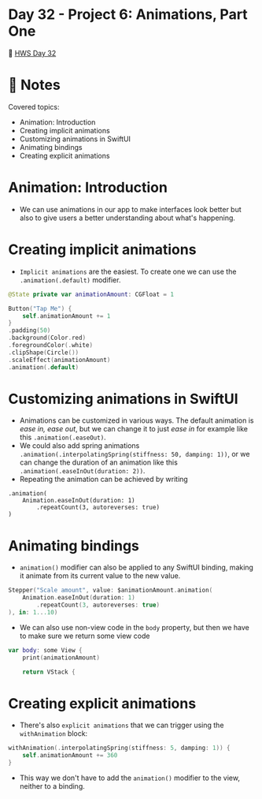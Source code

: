# Day 32 - Project 6: Animations, Part One
🔗 [HWS Day 32](https://www.hackingwithswift.com/100/swiftui/32)

# 📝 Notes
Covered topics:

- Animation: Introduction
- Creating implicit animations
- Customizing animations in SwiftUI
- Animating bindings
- Creating explicit animations

# Animation: Introduction

- We can use animations in our app to make interfaces look better but also to give users a better understanding about what's happening.

# Creating implicit animations

- `Implicit animations` are the easiest. To create one we can use the `.animation(.default)` modifier.

```swift
@State private var animationAmount: CGFloat = 1

Button("Tap Me") {
    self.animationAmount += 1
}
.padding(50)
.background(Color.red)
.foregroundColor(.white)
.clipShape(Circle())
.scaleEffect(animationAmount)
.animation(.default)
```

# Customizing animations in SwiftUI

- Animations can be customized in various ways. The default animation is *ease in, ease out*, but we can change it to just *ease in* for example like this `.animation(.easeOut)`. 
- We could also add spring animations `.animation(.interpolatingSpring(stiffness: 50, damping: 1))`, or we can change the duration of an animation like this `.animation(.easeInOut(duration: 2))`. 
- Repeating the animation can be achieved by writing

```swit
.animation(
    Animation.easeInOut(duration: 1)
        .repeatCount(3, autoreverses: true)
)
```

# Animating bindings

- `animation()` modifier can also be applied to any SwiftUI binding, making it animate from its current value to the new value.

```swift
Stepper("Scale amount", value: $animationAmount.animation(
    Animation.easeInOut(duration: 1)
        .repeatCount(3, autoreverses: true)
), in: 1...10)
```

- We can also use non-view code in the `body` property, but then we have to make sure we return some view code

```swift
var body: some View {
    print(animationAmount)

    return VStack {
```

# Creating explicit animations

- There's also `explicit animations` that we can trigger using the `withAnimation` block:

```swift
withAnimation(.interpolatingSpring(stiffness: 5, damping: 1)) {
    self.animationAmount += 360
}
```

- This way we don't have to add the `animation()` modifier to the view, neither to a binding.